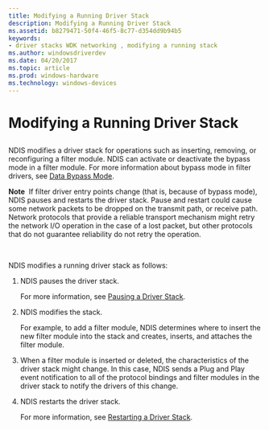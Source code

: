 ```yaml
---
title: Modifying a Running Driver Stack
description: Modifying a Running Driver Stack
ms.assetid: b8279471-50f4-46f5-8c77-d354dd9b94b5
keywords:
- driver stacks WDK networking , modifying a running stack
ms.author: windowsdriverdev
ms.date: 04/20/2017
ms.topic: article
ms.prod: windows-hardware
ms.technology: windows-devices
---
```


# Modifying a Running Driver Stack


## <a href="" id="ddk-modifying-a-running-driver-stack-ng"></a>


NDIS modifies a driver stack for operations such as inserting, removing, or reconfiguring a filter module. NDIS can activate or deactivate the bypass mode in a filter module. For more information about bypass mode in filter drivers, see [Data Bypass Mode](data-bypass-mode.md).

**Note**  If filter driver entry points change (that is, because of bypass mode), NDIS pauses and restarts the driver stack. Pause and restart could cause some network packets to be dropped on the transmit path, or receive path. Network protocols that provide a reliable transport mechanism might retry the network I/O operation in the case of a lost packet, but other protocols that do not guarantee reliability do not retry the operation.

 

NDIS modifies a running driver stack as follows:

1.  NDIS pauses the driver stack.

    For more information, see [Pausing a Driver Stack](pausing-a-driver-stack.md).

2.  NDIS modifies the stack.

    For example, to add a filter module, NDIS determines where to insert the new filter module into the stack and creates, inserts, and attaches the filter module.

3.  When a filter module is inserted or deleted, the characteristics of the driver stack might change. In this case, NDIS sends a Plug and Play event notification to all of the protocol bindings and filter modules in the driver stack to notify the drivers of this change.

4.  NDIS restarts the driver stack.

    For more information, see [Restarting a Driver Stack](restarting-a-driver-stack.md).

 

 





